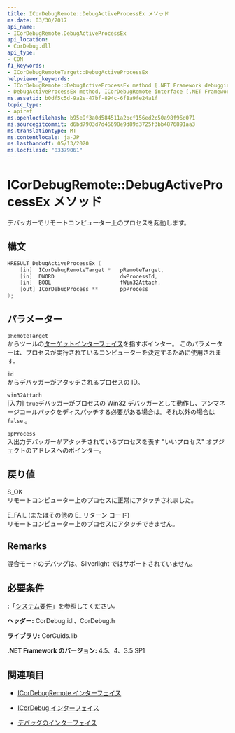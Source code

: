 ```yaml
---
title: ICorDebugRemote::DebugActiveProcessEx メソッド
ms.date: 03/30/2017
api_name:
- ICorDebugRemote.DebugActiveProcessEx
api_location:
- CorDebug.dll
api_type:
- COM
f1_keywords:
- ICorDebugRemoteTarget::DebugActiveProcessEx
helpviewer_keywords:
- ICorDebugRemote::DebugActiveProcessEx method [.NET Framework debugging]
- DebugActiveProcessEx method, ICorDebugRemote interface [.NET Framework debugging]
ms.assetid: b0df5c5d-9a2e-47bf-894c-6f8a9fe24a1f
topic_type:
- apiref
ms.openlocfilehash: b95e9f3a0d584511a2bcf156ed2c50a98f96d071
ms.sourcegitcommit: d6bd7903d7d46698e9d89d3725f3bb4876891aa3
ms.translationtype: MT
ms.contentlocale: ja-JP
ms.lasthandoff: 05/13/2020
ms.locfileid: "83379061"
---
```

# <a name="icordebugremotedebugactiveprocessex-method"></a>ICorDebugRemote::DebugActiveProcessEx メソッド
デバッガーでリモートコンピューター上のプロセスを起動します。  
  
## <a name="syntax"></a>構文  
  
```cpp  
HRESULT DebugActiveProcessEx (  
    [in]  ICorDebugRemoteTarget *   pRemoteTarget,  
    [in]  DWORD                     dwProcessId,  
    [in]  BOOL                      fWin32Attach,  
    [out] ICorDebugProcess **       ppProcess  
);  
```  
  
## <a name="parameters"></a>パラメーター  
 `pRemoteTarget`  
 からツールの[ターゲットインターフェイス](icordebugremotetarget-interface.md)を指すポインター。 このパラメーターは、プロセスが実行されているコンピューターを決定するために使用されます。  
  
 `id`  
 からデバッガーがアタッチされるプロセスの ID。  
  
 `win32Attach`  
 [入力] `true`デバッガーがプロセスの Win32 デバッガーとして動作し、アンマネージコールバックをディスパッチする必要がある場合は。それ以外の場合は `false` 。  
  
 `ppProcess`  
 入出力デバッガーがアタッチされているプロセスを表す "いいプロセス" オブジェクトのアドレスへのポインター。  
  
## <a name="return-value"></a>戻り値  
 S_OK  
 リモートコンピューター上のプロセスに正常にアタッチされました。  
  
 E_FAIL (またはその他の E_ リターン コード)  
 リモートコンピューター上のプロセスにアタッチできません。  
  
## <a name="remarks"></a>Remarks  
 混合モードのデバッグは、Silverlight ではサポートされていません。  
  
## <a name="requirements"></a>必要条件  
 **:**「[システム要件](../../get-started/system-requirements.md)」を参照してください。  
  
 **ヘッダー:** CorDebug.idl、CorDebug.h  
  
 **ライブラリ:** CorGuids.lib  
  
 **.NET Framework のバージョン:** 4.5、4、3.5 SP1  
  
## <a name="see-also"></a>関連項目

- [ICorDebugRemote インターフェイス](icordebugremote-interface.md)
- [ICorDebug インターフェイス](icordebug-interface.md)

- [デバッグのインターフェイス](debugging-interfaces.md)
